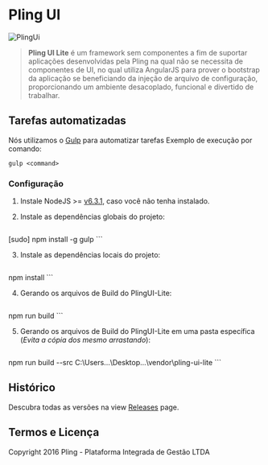 <p align="center">
  <h1>Pling UI</h1>
  <img alt="PlingUi" src="http://lite.lv/wp-content/uploads/2015/07/lite_logo_A.png" />
</p>

> **Pling UI Lite** é um framework sem componentes a fim de suportar aplicações desenvolvidas pela Pling na qual não se necessita de componentes de UI, no qual utiliza AngularJS para prover o bootstrap da aplicação se beneficiando da injeção de arquivo de configuração, proporcionando um ambiente desacoplado, funcional e divertido de trabalhar.

## Tarefas automatizadas

Nós utilizamos o [Gulp](http://gulpjs.com/) para automatizar tarefas
Exemplo de execução por comando:

```
gulp <command>
```

### Configuração

1. Instale NodeJS >= [v6.3.1](http://nodejs.org/), caso você não tenha instalado.

2. Instale as dependências globais do projeto:

    ```
[sudo] npm install -g gulp
    ```

3. Instale as dependências locais do projeto:

    ```
npm install
    ```

4. Gerando os arquivos de Build do PlingUI-Lite:

    ```
npm run build
    ```

5. Gerando os arquivos de Build do PlingUI-Lite em uma pasta específica (*Evita a cópia dos mesmo arrastando*):

    ```
npm run build --src C:\Users\...\Desktop\...\vendor\pling-ui-lite
    ```

## Histórico

Descubra todas as versões na view [Releases](https://github.com/plingbr/pling-ui-lite/releases) page.

## Termos e Licença

Copyright 2016 Pling - Plataforma Integrada de Gestão LTDA
